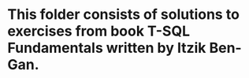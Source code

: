 # This folder consists of solutions to exercises from book T-SQL Fundamentals written by Itzik Ben-Gan.
